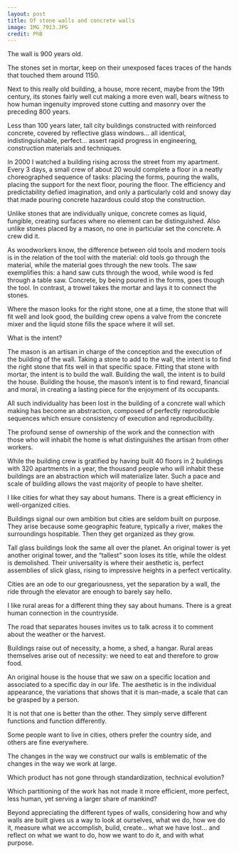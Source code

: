 ```yaml
---
layout: post
title: Of stone walls and concrete walls
image: IMG_7913.JPG
credit: PhB
---
```

The wall is 900 years old.

The stones set in mortar, keep on their unexposed faces traces of the hands that touched them around 1150.

Next to this really old building, a house, more recent, maybe from the 19th century, its stones fairly well cut making a more even wall, bears witness to how human ingenuity improved stone cutting and masonry over the preceding 800 years.

Less than 100 years later, tall city buildings constructed with reinforced concrete, covered by reflective glass windows… all identical, indistinguishable, perfect… assert rapid progress in engineering, construction materials and techniques.

In 2000 I watched a building rising across the street from my apartment. Every 3 days, a small crew of about 20 would complete a floor in a neatly choreographed sequence of tasks: placing the forms, pouring the walls, placing the support for the next floor, pouring the floor. The efficiency and predictability defied imagination, and only a particularly cold and snowy day that made pouring concrete hazardous could stop the construction.

Unlike stones that are individually unique, concrete comes as liquid, fungible, creating surfaces where no element can be distinguished. Also unlike stones placed by a mason, no one in particular set the concrete. A crew did it.

As woodworkers know, the difference between old tools and modern tools is in the relation of the tool with the material: old tools go through the material, while the material goes through the new tools. The saw exemplifies this: a hand saw cuts through the wood, while wood is fed through a table saw. Concrete, by being poured in the forms, goes though the tool. In contrast, a trowel takes the mortar and lays it to connect the stones.

Where the mason looks for the right stone, one at a time, the stone that will fit well and look good, the building crew opens a valve from the concrete mixer and the liquid stone fills the space where it will set.

What is the intent?

The mason is an artisan in charge of the conception and the execution of the building of the wall. Taking a stone to add to the wall, the intent is to find the right stone that fits well in that specific space. Fitting that stone with mortar, the intent is to build the wall. Building the wall, the intent is to build the house. Building the house, the mason’s intent is to find reward, financial and moral, in creating a lasting piece for the enjoyment of its occupants.

All such individuality has been lost in the building of a concrete wall which making has become an abstraction, composed of perfectly reproducible sequences which ensure consistency of execution and reproducibility.

The profound sense of ownership of the work and the connection with those who will inhabit the home is what distinguishes the artisan from other workers.

While the building crew is gratified by having built 40 floors in 2 buildings with 320 apartments in a year, the thousand people who will inhabit these buildings are an abstraction which will materialize later. Such a pace and scale of building allows the vast majority of people to have shelter.

I like cities for what they say about humans. There is a great efficiency in well-organized cities.

Buildings signal our own ambition but cities are seldom built on purpose. They arise because some geographic feature, typically a river, makes the surroundings hospitable. Then they get organized as they grow.

Tall glass buildings look the same all over the planet. An original tower is yet another original tower, and the “tallest” soon loses its title, while the oldest is demolished. Their universality is where their aesthetic is, perfect assemblies of slick glass, rising to impressive heights in a perfect verticality.

Cities are an ode to our gregariousness, yet the separation by a wall, the ride through the elevator are enough to barely say hello.

I like rural areas for a different thing they say about humans. There is a great human connection in the countryside.

The road that separates houses invites us to talk across it to comment about the weather or the harvest.

Buildings raise out of necessity, a home, a shed, a hangar. Rural areas themselves arise out of necessity: we need to eat and therefore to grow food.

An original house is the house that we saw on a specific location and associated to a specific day in our life. The aesthetic is in the individual appearance, the variations that shows that it is man-made, a scale that can be grasped by a person.

It is not that one is better than the other. They simply serve different functions and function differently.

Some people want to live in cities, others prefer the country side, and others are fine everywhere.

The changes in the way we construct our walls is emblematic of the changes in the way we work at large.

Which product has not gone through standardization, technical evolution?

Which partitioning of the work has not made it more efficient, more perfect, less human, yet serving a larger share of mankind?

Beyond appreciating the different types of walls, considering how and why walls are built gives us a way to look at ourselves, what we do, how we do it, measure what we accomplish, build, create… what we have lost… and reflect on what we want to do, how we want to do it, and with what purpose.